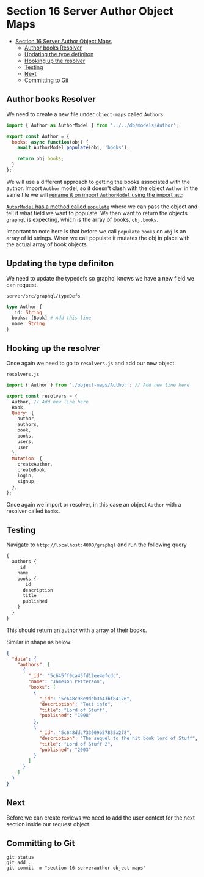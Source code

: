 # Section 16 Server Author Object Maps

<!-- TOC -->

- [Section 16 Server Author Object Maps](#section-16-server-author-object-maps)
  - [Author books Resolver](#author-books-resolver)
  - [Updating the type definiton](#updating-the-type-definiton)
  - [Hooking up the resolver](#hooking-up-the-resolver)
  - [Testing](#testing)
  - [Next](#next)
  - [Committing to Git](#committing-to-git)

<!-- /TOC -->

## Author books Resolver

We need to create a new file under `object-maps` called `Authors`.

```js
import { Author as AuthorModel } from '../../db/models/Author';

export const Author = {
  books: async function(obj) {
    await AuthorModel.populate(obj, 'books');

    return obj.books;
  }
};
```

We will use a different approach to getting the books associated with the author. Import `Author` model, so it doesn't clash with the object `Author` in the same file we will [rename it on import `AuthorModel` using the import `as`.](https://developer.mozilla.org/en-US/docs/Web/JavaScript/Reference/Statements/import#Rename_multiple_exports_during_import);

[`AutorModel` has a method called `populate`](https://mongoosejs.com/docs/populate.html) where we can pass the object and tell it what field we want to populate. We then want to return the objects `graphql` is expecting, which is the array of books, `obj.books`.

Important to note here is that before we call `populate` `books` on `obj` is an array of id strings. When we call populate it mutates the obj in place with the actual array of book objects.

## Updating the type definiton

We need to update the typedefs so graphql knows we have a new field we can request.

`server/src/graphql/typeDefs`
```graphql
type Author {
  _id: String
  books: [Book] # Add this line
  name: String
}
```

## Hooking up the resolver

Once again we need to go to `resolvers.js` and add our new object.

`resolvers.js`
```js
import { Author } from './object-maps/Author'; // Add new line here

export const resolvers = {
  Author, // Add new line here
  Book,
  Query: {
    author,
    authors,
    book,
    books,
    users,
    user
  },
  Mutation: {
    createAuthor,
    createBook,
    login,
    signup,
  },
}; 
```

Once again we import or resolver, in this case an object `Author` with a resolver called `books`.

## Testing

Navigate to `http://localhost:4000/graphql` and run the following query

```graphql
{
  authors {
    _id
    name
    books {
      _id
      description
      title
      published
    }
  }
}
```

This should return an author with a array of their books.

Similar in shape as below:

```json
{
  "data": {
    "authors": [
      {
        "_id": "5c645ff9ca45fd12ee4efcdc",
        "name": "Jameson Petterson",
        "books": [
          {
            "_id": "5c648c98e9deb3b43bf84176",
            "description": "Test info",
            "title": "Lord of Stuff",
            "published": "1998"
          },
          {
            "_id": "5c648ddc733009b57835a278",
            "description": "The sequel to the hit book lord of Stuff",
            "title": "Lord of Stuff 2",
            "published": "2003"
          }
        ]
      }
    ]
  }
}
```

## Next

Before we can create reviews we need to add the user context for the next section inside our request object. 

## Committing to Git

```
git status
git add .
git commit -m "section 16 serverauthor object maps"
```